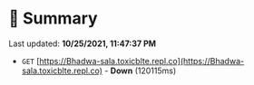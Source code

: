 # 📖 Summary
Last updated: **10/25/2021, 11:47:37 PM**

- `GET` [https://Bhadwa-sala.toxicblte.repl.co](https://Bhadwa-sala.toxicblte.repl.co) - **Down** (120115ms)
